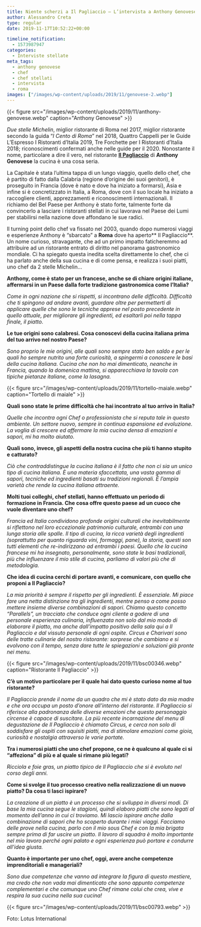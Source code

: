 ```yaml
---
title: Niente scherzi a Il Pagliaccio – L’intervista a Anthony Genovese
author: Alessandro Creta
type: regular
date: 2019-11-17T10:52:22+00:00

timeline_notification:
  - 1573987947
categories:
  - Interviste stellate
meta_tags:
  - anthony genovese
  - chef
  - chef stellati
  - intervista
  - roma
images: ["/images/wp-content/uploads/2019/11/genovese-2.webp"]
---
```


{{< figure src="/images/wp-content/uploads/2019/11/anthony-genovese.webp" caption="Anthony Genovese" >}}


_Due stelle Michelin_, miglior ristorante di Roma nel 2017, miglior ristorante secondo la guida “_I Cento di Roma_” nel 2018, Quattro Cappelli per le Guide L’Espresso I Ristoranti d’Italia 2019, Tre Forchette per I Ristoranti d’Italia 2018; riconoscimenti confermati anche nelle guide per il 2020. Nonostante il nome, particolare a dire il vero, nel ristorante&nbsp;**[Il Pagliaccio][1]** di&nbsp;**Anthony Genovese**&nbsp;la cucina è una cosa seria.

La Capitale è stata l’ultima tappa di un lungo viaggio, quello dello chef, che è partito di fatto dalla Calabria (regione d’origine dei suoi genitori), è proseguito in Francia (dove è nato e dove ha iniziato a formarsi), Asia e infine si è concretizzato in Italia, a Roma, dove con il suo locale ha iniziato a raccogliere clienti, apprezzamenti e riconoscimenti internazionali. Il richiamo del Bel Paese per Anthony è stato forte, talmente forte da convincerlo a lasciare i ristoranti stellati in cui lavorava nel Paese dei Lumi per stabilirsi nella nazione dove affondano le sue radici.

Il turning point dello chef va fissato nel 2003, quando dopo numerosi viaggi e esperienze Anthony è “sbarcato” a&nbsp;**Roma**&nbsp;dove ha aperto**&nbsp;Il Pagliaccio**. Un nome curioso, stravagante, che ad un primo impatto faticheremmo ad attribuire ad un ristorante entrato di diritto nel panorama gastronomico mondiale. Ci ha spiegato questa inedita scelta direttamente lo chef, che ci ha parlato anche della sua cucina e di come pensa, e realizza i suoi piatti, uno chef da 2 stelle Michelin…

**Anthony, come è stato per un francese, anche se di chiare origini italiane, affermarsi in un Paese dalla forte tradizione gastronomica come l’Italia?**

_Come in ogni nazione che si rispetti, si incontrano delle difficoltà. Difficoltà che ti spingono ad andare avanti, guardare oltre per permetterti di applicare quelle che sono le tecniche apprese nel posto precedente in quello attuale, per migliorare gli ingredienti, ed esaltarli poi nella tappa finale, il piatto._

**Le tue origini sono calabresi. Cosa conoscevi della cucina italiana prima del tuo arrivo nel nostro Paese?**

_Sono proprio le mie origini, alle quali sono sempre stato ben saldo e per le quali ho sempre nutrito una forte curiosità, a spingermi a conoscere le basi della cucina italiana. Cucina che non ho mai dimenticato, neanche in Francia, quando la domenica mattina, si apparecchiava la tavola con tipiche pietanze italiane, come la lasagna._


{{< figure src="/images/wp-content/uploads/2019/11/tortello-maiale.webp" caption="Tortello di maiale" >}}


**Quali sono state le prime difficoltà che hai incontrato al tuo arrivo in Italia?**

_Quelle che incontra ogni Chef o professionista che si reputa tale in questo ambiente. Un settore nuovo, sempre in continua espansione ed evoluzione. La voglia di crescere ed affermare la mia cucina densa di emozioni e sapori, mi ha molto aiutato._

**Quali sono, invece, gli aspetti della nostra cucina che più ti hanno stupito e catturato?**

_Ciò che contraddistingue la cucina italiana è il fatto che non ci sia un unico tipo di cucina italiana. È una materia sfaccettata, una vasta gamma di sapori, tecniche ed ingredienti basati su tradizioni regionali. È l’ampia varietà che rende la cucina italiana attraente._

**Molti tuoi colleghi, chef stellati, hanno effettuato un periodo di formazione in Francia. Che cosa offre questo paese ad un cuoco che vuole diventare uno chef?**

_Francia ed Italia condividono profonde origini culturali che inevitabilmente si riflettono nel loro eccezionale patrimonio culturale, entrambi con una lunga storia alle spalle. Il tipo di cucina, la ricca varietà degli ingredienti (soprattutto per quanto riguarda vini, formaggi, pane), la storia, questi son tutti elementi che re-indirizzano ad entrambi i paesi. Quello che la cucina francese mi ha insegnato, personalmente, sono state le basi tradizionali, più che influenzare il mio stile di cucina, parliamo di valori più che di metodologia._

**Che idea di cucina cerchi di portare avanti, e comunicare, con quello che proponi a Il Pagliaccio?**

_La mia priorità è sempre il rispetto per gli ingredienti. È essenziale. Mi piace fare una netta distinzione tra gli ingredienti, mentre penso a come posso mettere insieme diverse combinazioni di sapori. Chiamo questo concetto “Parallels”, un tracciato che conduce ogni cliente a godere di una personale esperienza culinaria, influenzata non solo dal mio modo di elaborare il piatto, ma anche dall’impatto positivo della sala qui a Il Pagliaccio e dal vissuto personale di ogni ospite. Circus e Charivari sono delle tratte culinarie del nostro ristorante: sorprese che cambiano e si evolvono con il tempo, senza dare tutte le spiegazioni e soluzioni già pronte nei menu._


{{< figure src="/images/wp-content/uploads/2019/11/bsc00346.webp" caption="Ristorante Il Pagliaccio" >}}


**C’è un motivo particolare per il quale hai dato questo curioso nome al tuo ristorante?**

_Il Pagliaccio prende il nome da un quadro che mi è stato dato da mia madre e che ora occupa un posto d’onore all’interno del ristorante. Il Pagliaccio si riferisce alla padronanza delle diverse emozioni che questo personaggio circense è capace di suscitare. La più recente incarnazione del menu di degustazione de Il Pagliaccio è chiamato Circus, e cerca non solo di soddisfare gli ospiti con squisiti piatti, ma di stimolare emozioni come gioia, curiosità e nostalgia attraverso le varie portate._

**Tra i numerosi piatti che uno chef propone, ce ne è qualcuno al quale ci si “affeziona” di più e al quale si rimane più legati?**

_Ricciola e foie gras, un piatto tipico de Il Pagliaccio che si è evoluto nel corso degli anni._

**Come si svolge il tuo processo creativo nella realizzazione di un nuovo piatto? Da cosa ti lasci ispirare?**

_La creazione di un piatto è un processo che si sviluppa in diversi modi. Di base la mia cucina segue le stagioni, quindi elaboro piatti che sono legati al momento dell’anno in cui ci troviamo. Mi lascio ispirare anche dalla combinazione di sapori che ho scoperto durante i miei viaggi. Facciamo delle prove nella cucina, parlo con il mio sous Chef e con la mia brigata sempre prima di far uscire un piatto. Il lavoro di squadra è molto importante nel mio lavoro perché ogni palato e ogni esperienza può portare e condurre all’idea giusta._

**Quanto è importante per uno chef, oggi, avere anche competenze imprenditoriali e manageriali?**

_Sono due competenze che vanno ad integrare la figura di questo mestiere, ma credo che non vada mai dimenticato che sono appunto competenze complementari e che comunque uno Chef rimane colui che crea, vive e respira la sua cucina nella sua cucina!_


{{< figure src="/images/wp-content/uploads/2019/11/bsc00793.webp" >}}


Foto: Lotus International

 [1]: https://www.ristoranteilpagliaccio.com/